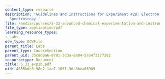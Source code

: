 ```yaml
---
content_type: resource
description: 'Guidelines and instructions for Experiment #2B: Electron Spin Resonance
  Spectroscopy.'
file: /media/courses/5-33-advanced-chemical-experimentation-and-instrumentation-fall-2007/4655bde390d21aa710513dc8bea06989_5_33_exp2b.pdf
file_type: application/pdf
learning_resource_types:
- Labs
ocw_type: OCWFile
parent_title: Labs
parent_type: CourseSection
parent_uid: 35c8d0a6-0701-3d3a-8a04-5aa4f3177282
resourcetype: Document
title: 5_33_exp2b.pdf
uid: 4655bde3-90d2-1aa7-1051-3dc8bea06989
---
```

